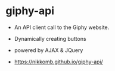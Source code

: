# giphy-api

- An API client call to the Giphy website. 
- Dynamically creating buttons 
- powered by AJAX & JQuery 
 
 
- https://nikkomb.github.io/giphy-api/
